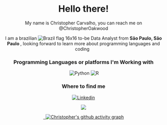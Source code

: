 <div align="center">

<h1 align="center">  Hello there! </h1>


<div align="center"> My name is Christopher Carvalho, you can reach me on @ChristopherOakwood </div>

I am a brazilian ![Brazil flag 16x16](https://user-images.githubusercontent.com/110235306/187130599-b2b8580b-7ae7-40de-a72c-1a2302375d23.png) to-be Data Analyst from <b> São Paulo, São Paulo </b>, looking forward to learn more about programming languages and coding
&nbsp;
<h3 align="center"> Programming Languages or platforms I'm Working with </h3>

<img align="center">  ![Python](https://img.shields.io/badge/python-3670A0?style=for-the-badge&logo=python&logoColor=ffdd54) 
![R](https://img.shields.io/badge/r-%23276DC3.svg?style=for-the-badge&logo=r&logoColor=white)
</img>


### Where to find me ###
<a href="https://linkedin.com/in/christopher-carvalho-330685ba/" target="blank"><img align="center" src="https://img.shields.io/badge/LinkedIn-0077B5?style=for-the-badge&logo=linkedin&logoColor=white" alt="Linkedin"/></a> 

<a href="https://github.com/ChristopherOakwood"/> <img align="center" img src="https://img.shields.io/badge/GitHub-100000?style=for-the-badge&logo=github&logoColor=white"/>

&nbsp;
[![Christopher's github activity graph](https://activity-graph.herokuapp.com/graph?username=ChristopherOakwood&theme=xcode)](https://github.com/ashutosh00710/github-readme-activity-graph)

